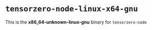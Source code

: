# `tensorzero-node-linux-x64-gnu`

This is the **x86_64-unknown-linux-gnu** binary for `tensorzero-node`
